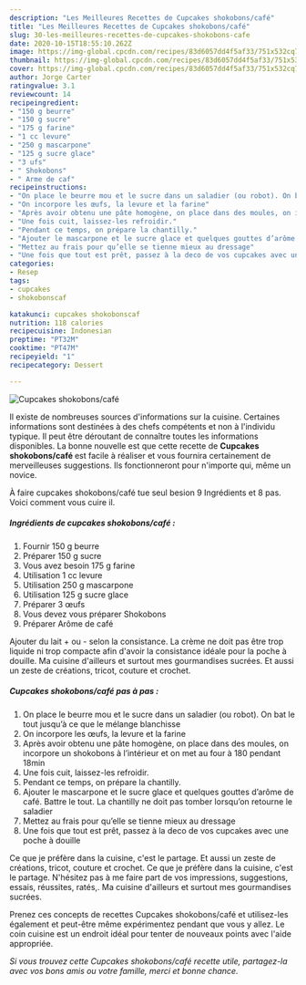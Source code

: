 ```yaml
---
description: "Les Meilleures Recettes de Cupcakes shokobons/café"
title: "Les Meilleures Recettes de Cupcakes shokobons/café"
slug: 30-les-meilleures-recettes-de-cupcakes-shokobons-cafe
date: 2020-10-15T18:55:10.262Z
image: https://img-global.cpcdn.com/recipes/83d6057dd4f5af33/751x532cq70/cupcakes-shokobonscafe-photo-principale-de-la-recette.jpg
thumbnail: https://img-global.cpcdn.com/recipes/83d6057dd4f5af33/751x532cq70/cupcakes-shokobonscafe-photo-principale-de-la-recette.jpg
cover: https://img-global.cpcdn.com/recipes/83d6057dd4f5af33/751x532cq70/cupcakes-shokobonscafe-photo-principale-de-la-recette.jpg
author: Jorge Carter
ratingvalue: 3.1
reviewcount: 14
recipeingredient:
- "150 g beurre"
- "150 g sucre"
- "175 g farine"
- "1 cc levure"
- "250 g mascarpone"
- "125 g sucre glace"
- "3 ufs"
- " Shokobons"
- " Arme de caf"
recipeinstructions:
- "On place le beurre mou et le sucre dans un saladier (ou robot). On bat le tout jusqu’à ce que le mélange blanchisse"
- "On incorpore les œufs, la levure et la farine"
- "Après avoir obtenu une pâte homogène, on place dans des moules, on incorpore un shokobons à l’intérieur et on met au four à 180 pendant 18min"
- "Une fois cuit, laissez-les refroidir."
- "Pendant ce temps, on prépare la chantilly."
- "Ajouter le mascarpone et le sucre glace et quelques gouttes d’arôme de café. Battre le tout. La chantilly ne doit pas tomber lorsqu’on retourne le saladier"
- "Mettez au frais pour qu’elle se tienne mieux au dressage"
- "Une fois que tout est prêt, passez à la deco de vos cupcakes avec une poche à douille"
categories:
- Resep
tags:
- cupcakes
- shokobonscaf

katakunci: cupcakes shokobonscaf 
nutrition: 118 calories
recipecuisine: Indonesian
preptime: "PT32M"
cooktime: "PT47M"
recipeyield: "1"
recipecategory: Dessert

---
```



![Cupcakes shokobons/café](https://img-global.cpcdn.com/recipes/83d6057dd4f5af33/751x532cq70/cupcakes-shokobonscafe-photo-principale-de-la-recette.jpg)

Il existe de nombreuses sources d'informations sur la cuisine. Certaines informations sont destinées à des chefs compétents et non à l'individu typique. Il peut être déroutant de connaître toutes les informations disponibles. La bonne nouvelle est que cette recette de <strong> Cupcakes shokobons/café </strong> est facile à réaliser et vous fournira certainement de merveilleuses suggestions. Ils fonctionneront pour n'importe qui, même un novice.

<!--inarticleads1-->

À faire cupcakes shokobons/café tue seul besion 9 Ingrédients et 8 pas. Voici comment vous cuire il.

##### Ingrédients de cupcakes shokobons/café :

1. Fournir 150 g beurre
1. Préparer 150 g sucre
1. Vous avez besoin 175 g farine
1. Utilisation 1 cc levure
1. Utilisation 250 g mascarpone
1. Utilisation 125 g sucre glace
1. Préparer 3 œufs
1. Vous devez vous préparer  Shokobons
1. Préparer  Arôme de café


Ajouter du lait + ou - selon la consistance. La crème ne doit pas être trop liquide ni trop compacte afin d&#39;avoir la consistance idéale pour la poche à douille. Ma cuisine d&#39;ailleurs et surtout mes gourmandises sucrées. Et aussi un zeste de créations, tricot, couture et crochet. 

<!--inarticleads2-->

##### Cupcakes shokobons/café pas à pas :

1. On place le beurre mou et le sucre dans un saladier (ou robot). On bat le tout jusqu’à ce que le mélange blanchisse
1. On incorpore les œufs, la levure et la farine
1. Après avoir obtenu une pâte homogène, on place dans des moules, on incorpore un shokobons à l’intérieur et on met au four à 180 pendant 18min
1. Une fois cuit, laissez-les refroidir.
1. Pendant ce temps, on prépare la chantilly.
1. Ajouter le mascarpone et le sucre glace et quelques gouttes d’arôme de café. Battre le tout. La chantilly ne doit pas tomber lorsqu’on retourne le saladier
1. Mettez au frais pour qu’elle se tienne mieux au dressage
1. Une fois que tout est prêt, passez à la deco de vos cupcakes avec une poche à douille


Ce que je préfère dans la cuisine, c&#39;est le partage. Et aussi un zeste de créations, tricot, couture et crochet. Ce que je préfère dans la cuisine, c&#39;est le partage. N&#39;hésitez pas à me faire part de vos impressions, suggestions, essais, réussites, ratés,. Ma cuisine d&#39;ailleurs et surtout mes gourmandises sucrées. 

<!--inarticleads1-->

<p>
Prenez ces concepts de recettes Cupcakes shokobons/café et utilisez-les également et peut-être même expérimentez pendant que vous y allez. Le coin cuisine est un endroit idéal pour tenter de nouveaux points avec l'aide appropriée.
</p>

<p>
<i>Si vous trouvez cette Cupcakes shokobons/café recette utile, partagez-la avec vos bons amis ou votre famille, merci et bonne chance.</i>
</p>
